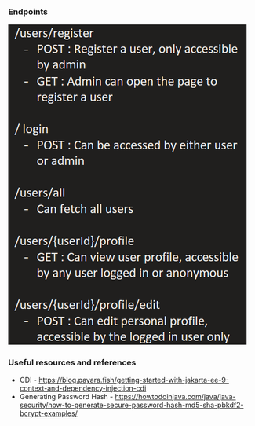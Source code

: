 ### Endpoints
![endpoints.png](enpoints.png)

### Useful resources and references

* CDI - https://blog.payara.fish/getting-started-with-jakarta-ee-9-context-and-dependency-injection-cdi
* Generating Password Hash - https://howtodoinjava.com/java/java-security/how-to-generate-secure-password-hash-md5-sha-pbkdf2-bcrypt-examples/